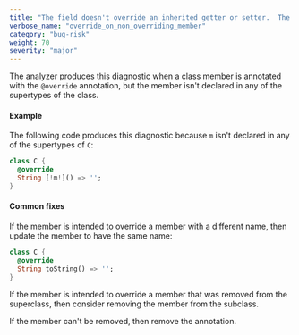 ```yaml
---
title: "The field doesn't override an inherited getter or setter.  The getter doesn't override an inherited getter.  The method doesn't override an inherited method.  The setter doesn't override an inherited setter."
verbose_name: "override_on_non_overriding_member"
category: "bug-risk"
weight: 70
severity: "major"
---
```

The analyzer produces this diagnostic when a class member is annotated with
the `@override` annotation, but the member isn't declared in any of the
supertypes of the class.

#### Example

The following code produces this diagnostic because `m` isn't declared in
any of the supertypes of `C`:

```dart
class C {
  @override
  String [!m!]() => '';
}
```

#### Common fixes

If the member is intended to override a member with a different name, then
update the member to have the same name:

```dart
class C {
  @override
  String toString() => '';
}
```

If the member is intended to override a member that was removed from the
superclass, then consider removing the member from the subclass.

If the member can't be removed, then remove the annotation.
